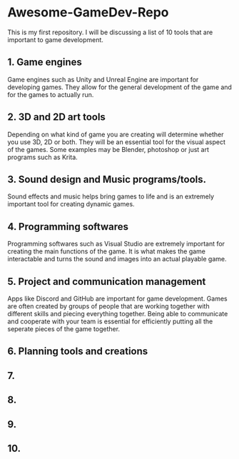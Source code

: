 # Awesome-GameDev-Repo

This is my first repository. I will be discussing a list of 10 tools that are important to game development.

## 1. Game engines
Game engines such as Unity and Unreal Engine are important for developing games. They allow for the general development of the game and for the games to actually run.
## 2. 3D and 2D art tools
Depending on what kind of game you are creating will determine whether you use 3D, 2D or both. They will be an essential tool for the visual aspect of the games.
Some examples may be Blender, photoshop or just art programs such as Krita.
## 3. Sound design and Music programs/tools.
Sound effects and music helps bring games to life and is an extremely important tool for creating dynamic games. 
## 4. Programming softwares
Programming softwares such as Visual Studio are extremely important for creating the main functions of the game. It is what makes the game interactable and turns the sound and images into an actual playable game.
## 5. Project and communication management
Apps like Discord and GitHub are important for game development. Games are often created by groups of people that are working together with different skills and piecing everything together. Being able to communicate and cooperate with your team is essential for efficiently putting all the seperate pieces of the game together.
## 6. Planning tools and creations

## 7.
## 8. 
## 9.
## 10.
